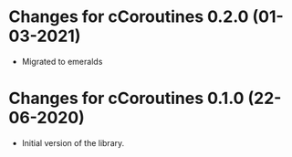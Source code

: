 # Changes for cCoroutines 0.2.0 (01-03-2021)

* Migrated to emeralds

# Changes for cCoroutines 0.1.0 (22-06-2020)

* Initial version of the library.  

